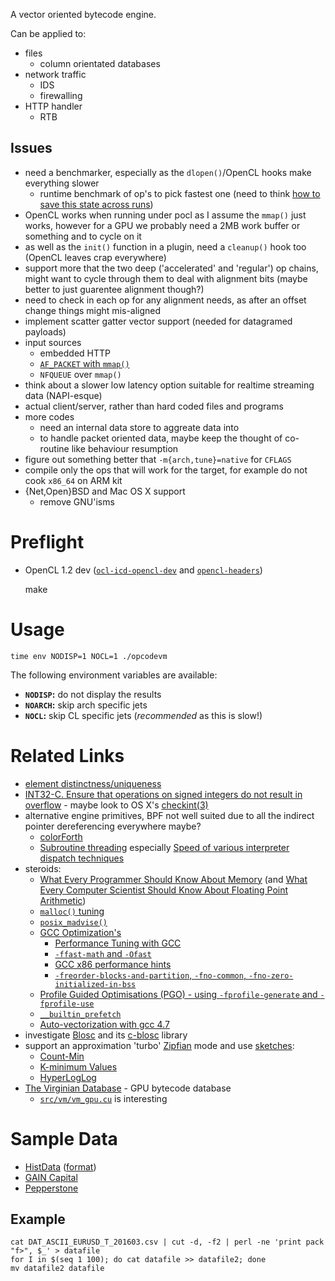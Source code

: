 A vector oriented bytecode engine.

Can be applied to:

 * files
     * column orientated databases
 * network traffic
     * IDS
     * firewalling
 * HTTP handler
     * RTB

## Issues

 * need a benchmarker, especially as the `dlopen()`/OpenCL hooks make everything slower
     * runtime benchmark of op's to pick fastest one (need to think [how to save this state across runs](https://lwn.net/Articles/572125/))
 * OpenCL works when running under pocl as I assume the `mmap()` just works, however for a GPU we probably need a 2MB work buffer or something and to cycle on it
 * as well as the `init()` function in a plugin, need a `cleanup()` hook too (OpenCL leaves crap everywhere)
 * support more that the two deep ('accelerated' and 'regular') op chains, might want to cycle through them to deal with alignment bits (maybe better to just guarentee alignment though?)
 * need to check in each op for any alignment needs, as after an offset change things might mis-aligned
 * implement scatter gatter vector support (needed for datagramed payloads)
 * input sources
     * embedded HTTP
     * [`AF_PACKET` with `mmap()`](https://www.kernel.org/doc/Documentation/networking/packet_mmap.txt)
     * `NFQUEUE` over `mmap()`
 * think about a slower low latency option suitable for realtime streaming data (NAPI-esque)
 * actual client/server, rather than hard coded files and programs
 * more codes
     * need an internal data store to aggreate data into
     * to handle packet oriented data, maybe keep the thought of co-routine like behaviour resumption
 * figure out something better that `-m{arch,tune}=native` for `CFLAGS`
 * compile only the ops that will work for the target, for example do not cook `x86_64` on ARM kit
 * {Net,Open}BSD and Mac OS X support
     * remove GNU'isms

# Preflight

 * OpenCL 1.2 dev ([`ocl-icd-opencl-dev`](https://packages.debian.org/search?keywords=ocl-icd-opencl-dev) and [`opencl-headers`](https://packages.debian.org/search?keywords=opencl-headers))

    make

# Usage

    time env NODISP=1 NOCL=1 ./opcodevm

The following environment variables are available:

 * **`NODISP`:** do not display the results
 * **`NOARCH`:** skip arch specific jets
 * **`NOCL`:** skip CL specific jets (*recommended* as this is slow!)

# Related Links

 * [element distinctness/uniqueness](http://en.wikipedia.org/wiki/Element_distinctness_problem)
 * [INT32-C. Ensure that operations on signed integers do not result in overflow](https://www.securecoding.cert.org/confluence/display/c/INT32-C.+Ensure+that+operations+on+signed+integers+do+not+result+in+overflow) - maybe look to OS X's [checkint(3)](https://developer.apple.com/library/mac/documentation/Darwin/Reference/Manpages/man3/checkint.3.html)
 * alternative engine primitives, BPF not well suited due to all the indirect pointer dereferencing everywhere maybe?
     * [colorForth](http://www.colorforth.com/forth.html)
     * [Subroutine threading](http://www.cs.toronto.edu/~matz/dissertation/matzDissertation-latex2html/node7.html) especially [Speed of various interpreter dispatch techniques](http://www.complang.tuwien.ac.at/forth/threading/)
 * steroids:
     * [What Every Programmer Should Know About Memory](http://www.akkadia.org/drepper/cpumemory.pdf) (and [What Every Computer Scientist Should Know About Floating Point Arithmetic](http://cr.yp.to/2005-590/goldberg.pdf))
     * [`malloc()` tuning](http://www.gnu.org/software/libc/manual/html_node/Malloc-Tunable-Parameters.html)
     * [`posix_madvise()`](http://www.freebsd.org/cgi/man.cgi?posix_madvise(2))
     * [GCC Optimization's](https://gcc.gnu.org/onlinedocs/gcc/Optimize-Options.html)
         * [Performance Tuning with GCC](http://www.redhat.com/magazine/011sep05/features/gcc/)
         * [`-ffast-math` and `-Ofast`](http://programerror.com/2009/09/when-gccs-ffast-math-isnt/)
         * [GCC x86 performance hints](https://software.intel.com/en-us/blogs/2012/09/26/gcc-x86-performance-hints)
         * [`-freorder-blocks-and-partition`, `-fno-common`, `-fno-zero-initialized-in-bss`](http://blog.mozilla.org/tglek/2010/03/05/mirror-mirror-on-the-wall-why-is-my-binary-slow/)
     * [Profile Guided Optimisations (PGO) - using `-fprofile-generate` and `-fprofile-use`](http://blog.mozilla.org/tglek/2010/04/12/squeezing-every-last-bit-of-performance-out-of-the-linux-toolchain/)
     * [`__builtin_prefetch`](https://gcc.gnu.org/onlinedocs/gcc-3.3.6/gcc/Other-Builtins.html#index-g_t_005f_005fbuiltin_005fprefetch-1861)
     * [Auto-vectorization with gcc 4.7](http://locklessinc.com/articles/vectorize/)
 * investigate [Blosc](http://www.blosc.org/) and its [c-blosc](https://github.com/Blosc/c-blosc) library
 * support an approximation 'turbo' [Zipfian](http://en.wikipedia.org/wiki/Zipf's_law) mode and use [sketches](http://en.wikipedia.org/wiki/Sketch_(mathematics)):
     * [Count-Min](https://sites.google.com/site/countminsketch/)
     * [K-minimum Values](http://research.neustar.biz/2012/07/09/sketch-of-the-day-k-minimum-values/)
     * [HyperLogLog](http://research.neustar.biz/2012/10/25/sketch-of-the-day-hyperloglog-cornerstone-of-a-big-data-infrastructure/)
 * [The Virginian Database](https://github.com/bakks/virginian) - GPU bytecode database
     * [`src/vm/vm_gpu.cu`](https://github.com/bakks/virginian/blob/master/src/vm/vm_gpu.cu) is interesting

# Sample Data

 * [HistData](http://www.histdata.com/download-free-forex-data/) ([format](http://www.histdata.com/f-a-q/data-files-detailed-specification/))
 * [GAIN Capital](http://ratedata.gaincapital.com/)
 * [Pepperstone](https://pepperstone.com/en/client-resources/historical-tick-data)

## Example

    cat DAT_ASCII_EURUSD_T_201603.csv | cut -d, -f2 | perl -ne 'print pack "f>", $_' > datafile
    for I in $(seq 1 100); do cat datafile >> datafile2; done
    mv datafile2 datafile
